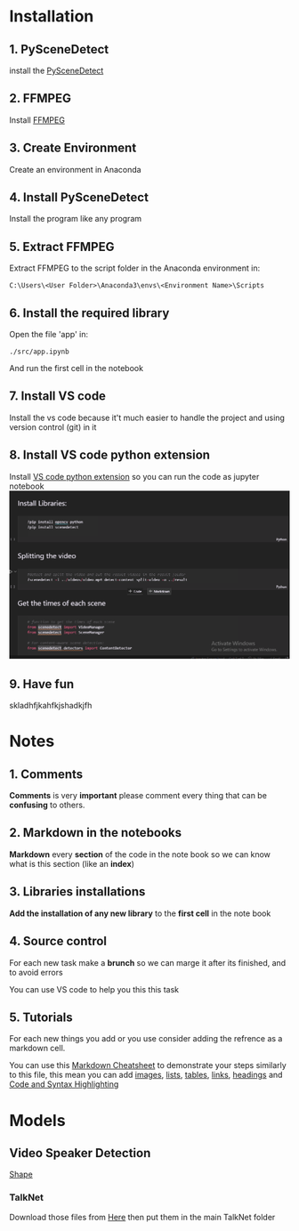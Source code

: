 # Installation
## 1. PySceneDetect
install the [PySceneDetect](https://github.com/Breakthrough/PySceneDetect/releases/download/v0.5.6/PySceneDetect-0.5.6-win64.exe "PySceneDetect")
## 2. FFMPEG
Install [FFMPEG](https://github.com/GyanD/codexffmpeg/releases/download/4.4/ffmpeg-4.4-full_build.7z "FFMPEG") 
## 3. Create Environment
Create an environment in Anaconda
## 4. Install PySceneDetect
Install the program like any program
## 5. Extract FFMPEG
Extract FFMPEG to the script folder in the Anaconda environment in:
```
C:\Users\<User Folder>\Anaconda3\envs\<Environment Name>\Scripts
```
## 6. Install the required library
Open the file 'app' in:
```
./src/app.ipynb
```
And run the first cell in the notebook
## 7. Install VS code
Install the vs code because it't much easier to handle the project and using version control (git) in it
## 8. Install VS code python extension
Install [VS code python extension](https://marketplace.visualstudio.com/items?itemName=ms-python.python "VS code python extension") so you can run the code as jupyter notebook
![dsfgs](./images/VsCodePythonExtensionPreview.png 'Jupyter Notebook in vs code')

## 9. Have fun
skladhfjkahfkjshadkjfh
# Notes
## 1. Comments
**Comments** is very **important** please comment every thing that can be **confusing** to others.
## 2. Markdown in the notebooks
**Markdown** every **section** of the code in the note book so we can know what is this section (like an **index**)
## 3. Libraries installations
**Add the installation of any new library** to the **first cell** in the note book
## 4. Source control
For each new task make a **brunch** so we can marge it after its finished, and to avoid errors 

You can use VS code to help you this this task
## 5. Tutorials
For each new things you add or you use consider adding the refrence as a markdown cell.

You can use this [Markdown Cheatsheet](https://github.com/adam-p/markdown-here/wiki/Markdown-Cheatsheet "Markdown Cheatsheet") to demonstrate your steps similarly to this file, this mean you can add [images](https://github.com/adam-p/markdown-here/wiki/Markdown-Cheatsheet#images "Images"), [lists](https://github.com/adam-p/markdown-here/wiki/Markdown-Cheatsheet#lists "List"), [tables](https://github.com/adam-p/markdown-here/wiki/Markdown-Cheatsheet#code-and-syntax-highlighting "Tables"), [links](https://github.com/adam-p/markdown-here/wiki/Markdown-Cheatsheet#links "Links"), [headings](https://github.com/adam-p/markdown-here/wiki/Markdown-Cheatsheet#headers "Headings") and [Code and Syntax Highlighting](https://github.com/adam-p/markdown-here/wiki/Markdown-Cheatsheet#code-and-syntax-highlighting "Code and Syntax Highlighting")

# Models
## Video Speaker Detection
[Shape](http://dlib.net/files/shape_predictor_68_face_landmarks.dat.bz2)

### TalkNet
Download those files from [Here](https://drive.google.com/drive/folders/1gPZ1g_SVJslDrmbllglBD6hC_lie29GB?usp=sharing) then put them in the main TalkNet folder
